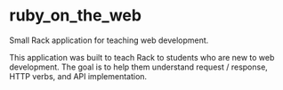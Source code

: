# ruby_on_the_web
Small Rack application for teaching web development.

This application was built to teach Rack to students who are new to web development. The goal is to help them understand request / response, HTTP verbs, and API implementation.
